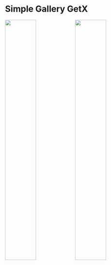 # Simple Gallery GetX

<div class="flex">
<image src="https://user-images.githubusercontent.com/71244612/151592831-4111a65a-2205-460e-918d-f05349760387.png" width=45%>
<image src="https://user-images.githubusercontent.com/71244612/151592835-e2f6330c-34d6-4f56-8392-0279dd1873a8.png" width=45%>
<div>

